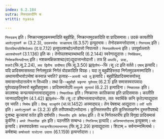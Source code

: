 ```yaml
---
index: 6.2.184
sutra: निरुदकादीनि च
vritti: nyasa

---
```

`निरुदकम्` इति। निष्क्रान्तमुदकमस्मादिति बहुव्रीहिः, निष्क्रान्तमुदकादिति वा प्रादिसमासः। उदकं कायतीति `आतोऽनुपसर्गे कः` (3.2.3), `उदकस्योदः सञ्ज्ञायाम्` (6.3.57) इत्युदभावः। तेनोदकमन्तोदात्तम्। `निरुपलम्` इति। `विटपविष्टपविशिपोलपाः` (द.उ.7.12) इत्युपलशब्दोऽन्तोदात्तो निपात्यते। `निरुपलमित्यन्ये` इति। उपपूर्वाल्लातेः `आतश्चोपसर्गे` (3.1.136) इति कः। तेनोपलशब्दस्थाथादि (6.2.144) स्वरेणाद्युदात्तः। `निर्मक्षिकम्, निर्मशकमित्यदीनाम्` इति। मशकमक्षिकाशब्दा(वा)द्युदात्तान्तोदात्तौ। तत्र हि `अथादिः, प्राक्, शकटेः`(फि.सू.2.24), `अथ द्वितीयः प्रादीषात्` (फि.सू.3.50) झ्र्`द्वितीयं`--फि।सू।ट इति वर्तते। `एषाम्` इत्यादि। यदि प्रादिसमासस्तदा निर्गतमुदकं निर्गतं वोदकादिति विग्रहः। यदा तु बहुव्रीहिस्तदा निर्गतमुदकमस्मादिति। अथाव्ययीभावोऽप्येषां कस्यान्न भवति? इत्याह--`अव्ययी भावे तु` इत्यादि। बहुव्रीहिप्रादिसमासयोस्तु समासान्तोदात्तत्वेन न सिध्यति। तथा हि--`बहुव्रीहौ प्रकृत्या पूर्वपदम्` (6.2.1) इति समासस्वरापवादः पूर्वपदप्रकृतिस्वरो बहुव्रीहावुक्तः। प्रादिसमासेऽपि `तत्पुरुषे तुल्यार्थ` (6.2.2) इत्यादिना।
`निष्कालकः` इति। कालशब्दः कन्प्रत्ययान्तत्वादाद्युदात्तः। `निष्कालिकः` इति। निष्क्रान्तः कालिकाया इति प्रादिसमासः। कालीति जानपदादिसूत्रेण (4.1.42) झ्र्`द्वितीयं`--फि।सू।ट ङीषान्तत्वादन्तोदात्तः, ततः स्वार्थिके कनि कृतेऽप्याद्युदात्त एव भवति।
`निष्पेषः` इति। `विष्लृ सञ्चूर्णने` (धा.पा.1452) अस्माद्घञ्। तेन पेषशब्द आद्युदात्तः। `तरीं पाति` इति। `आतोऽनुपसर्गे कः` (3.2.3) इति तरीपशब्दोऽन्तोदात्तः। कुत्सितस्तरीप इति कुत्सितग्रहणेन दुस्तरीपशब्दे दुःशब्दः कुत्सायां वर्तत इति दर्शयति। `निस्तरीप इति केचित्` इति। ते च निर्गतस्तरीप इति विगृह्य प्रादिसमासं कुर्वन्ति। `अपरे निस्तरीक इति` इति। पठन्तीति सम्बन्धः।
`निरजिनम्` इत्यादि। `अजिनमन्तोदात्तम्` इत्युक्तम्।
`परेः` इत्यादि। हस्तपादकेशाः `स्वाङ्गशिटामदन्तानाम्` (फि.सू.2.29) इत्याद्युदात्ताः। शिटाम् = सर्वनाम्नामित्यर्थः। कर्षशब्दः `कर्षात्वतो घञोऽन्त उदात्तः` (6.1.159) इत्यन्तोदात्तः।।